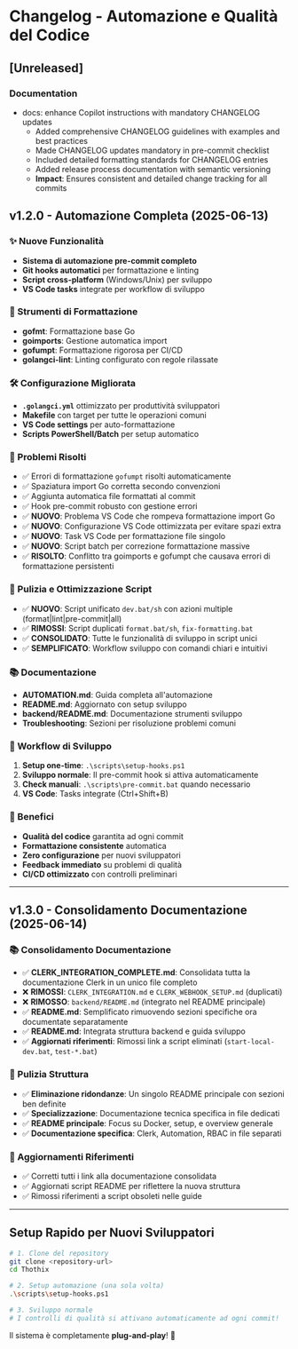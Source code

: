 # Changelog - Automazione e Qualità del Codice

## [Unreleased]

### Documentation

- docs: enhance Copilot instructions with mandatory CHANGELOG updates
  - Added comprehensive CHANGELOG guidelines with examples and best practices
  - Made CHANGELOG updates mandatory in pre-commit checklist
  - Included detailed formatting standards for CHANGELOG entries
  - Added release process documentation with semantic versioning
  - **Impact**: Ensures consistent and detailed change tracking for all commits

## v1.2.0 - Automazione Completa (2025-06-13)

### ✨ Nuove Funzionalità

- **Sistema di automazione pre-commit completo**
- **Git hooks automatici** per formattazione e linting
- **Script cross-platform** (Windows/Unix) per sviluppo
- **VS Code tasks** integrate per workflow di sviluppo

### 🔧 Strumenti di Formattazione

- **gofmt**: Formattazione base Go
- **goimports**: Gestione automatica import
- **gofumpt**: Formattazione rigorosa per CI/CD
- **golangci-lint**: Linting configurato con regole rilassate

### 🛠️ Configurazione Migliorata

- **`.golangci.yml`** ottimizzato per produttività sviluppatori
- **Makefile** con target per tutte le operazioni comuni
- **VS Code settings** per auto-formattazione
- **Scripts PowerShell/Batch** per setup automatico

### 🐛 Problemi Risolti

- ✅ Errori di formattazione `gofumpt` risolti automaticamente
- ✅ Spaziatura import Go corretta secondo convenzioni
- ✅ Aggiunta automatica file formattati al commit
- ✅ Hook pre-commit robusto con gestione errori
- ✅ **NUOVO**: Problema VS Code che rompeva formattazione import Go
- ✅ **NUOVO**: Configurazione VS Code ottimizzata per evitare spazi extra
- ✅ **NUOVO**: Task VS Code per formattazione file singolo
- ✅ **NUOVO**: Script batch per correzione formattazione massive
- ✅ **RISOLTO**: Conflitto tra goimports e gofumpt che causava errori di formattazione persistenti

### 🧹 Pulizia e Ottimizzazione Script

- ✅ **NUOVO**: Script unificato `dev.bat/sh` con azioni multiple (format|lint|pre-commit|all)
- ✅ **RIMOSSI**: Script duplicati `format.bat/sh`, `fix-formatting.bat`
- ✅ **CONSOLIDATO**: Tutte le funzionalità di sviluppo in script unici
- ✅ **SEMPLIFICATO**: Workflow sviluppo con comandi chiari e intuitivi

### 📚 Documentazione

- **AUTOMATION.md**: Guida completa all'automazione
- **README.md**: Aggiornato con setup sviluppo
- **backend/README.md**: Documentazione strumenti sviluppo
- **Troubleshooting**: Sezioni per risoluzione problemi comuni

### 🚀 Workflow di Sviluppo

1. **Setup one-time**: `.\scripts\setup-hooks.ps1`
2. **Sviluppo normale**: Il pre-commit hook si attiva automaticamente
3. **Check manuali**: `.\scripts\pre-commit.bat` quando necessario
4. **VS Code**: Tasks integrate (Ctrl+Shift+B)

### 🎯 Benefici

- **Qualità del codice** garantita ad ogni commit
- **Formattazione consistente** automatica
- **Zero configurazione** per nuovi sviluppatori
- **Feedback immediato** su problemi di qualità
- **CI/CD ottimizzato** con controlli preliminari

---

## v1.3.0 - Consolidamento Documentazione (2025-06-14)

### 📚 Consolidamento Documentazione

- ✅ **CLERK_INTEGRATION_COMPLETE.md**: Consolidata tutta la documentazione Clerk in un unico file completo
- ❌ **RIMOSSI**: `CLERK_INTEGRATION.md` e `CLERK_WEBHOOK_SETUP.md` (duplicati)
- ❌ **RIMOSSO**: `backend/README.md` (integrato nel README principale)
- ✅ **README.md**: Semplificato rimuovendo sezioni specifiche ora documentate separatamente
- ✅ **README.md**: Integrata struttura backend e guida sviluppo
- ✅ **Aggiornati riferimenti**: Rimossi link a script eliminati (`start-local-dev.bat`, `test-*.bat`)

### 🧹 Pulizia Struttura

- ✅ **Eliminazione ridondanze**: Un singolo README principale con sezioni ben definite
- ✅ **Specializzazione**: Documentazione tecnica specifica in file dedicati
- ✅ **README principale**: Focus su Docker, setup, e overview generale
- ✅ **Documentazione specifica**: Clerk, Automation, RBAC in file separati

### 🔗 Aggiornamenti Riferimenti

- ✅ Corretti tutti i link alla documentazione consolidata
- ✅ Aggiornati script README per riflettere la nuova struttura
- ✅ Rimossi riferimenti a script obsoleti nelle guide

---

## Setup Rapido per Nuovi Sviluppatori

```bash
# 1. Clone del repository
git clone <repository-url>
cd Thothix

# 2. Setup automazione (una sola volta)
.\scripts\setup-hooks.ps1

# 3. Sviluppo normale
# I controlli di qualità si attivano automaticamente ad ogni commit!
```

Il sistema è completamente **plug-and-play**! 🎉
